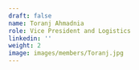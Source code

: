 ```yaml
---
draft: false
name: Toranj Ahmadnia
role: Vice President and Logistics
linkedin: ''
weight: 2
image: images/members/Toranj.jpg
---
```


